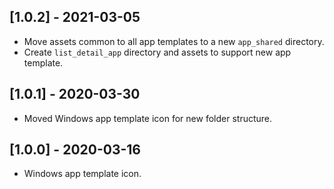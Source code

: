 ## [1.0.2] - 2021-03-05

* Move assets common to all app templates to a new `app_shared` directory.
* Create `list_detail_app` directory and assets to support new app template.

## [1.0.1] - 2020-03-30

* Moved Windows app template icon for new folder structure.

## [1.0.0] - 2020-03-16

* Windows app template icon.
